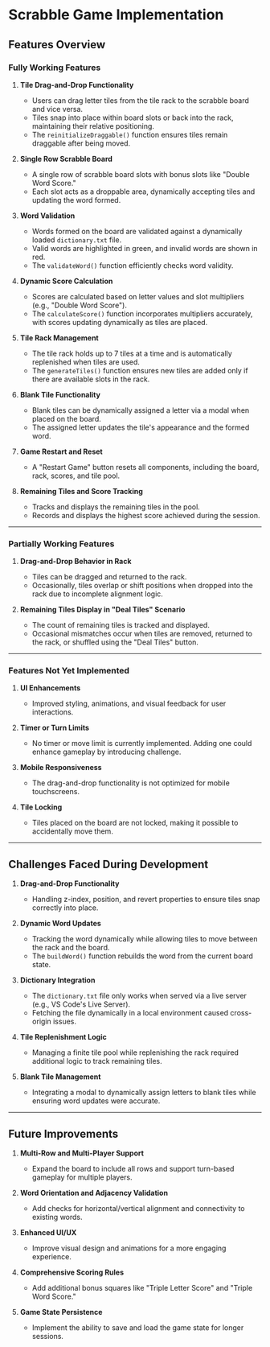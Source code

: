 # Scrabble Game Implementation

## Features Overview

### Fully Working Features
1. **Tile Drag-and-Drop Functionality**
   - Users can drag letter tiles from the tile rack to the scrabble board and vice versa.
   - Tiles snap into place within board slots or back into the rack, maintaining their relative positioning.
   - The `reinitializeDraggable()` function ensures tiles remain draggable after being moved.

2. **Single Row Scrabble Board**
   - A single row of scrabble board slots with bonus slots like "Double Word Score."
   - Each slot acts as a droppable area, dynamically accepting tiles and updating the word formed.

3. **Word Validation**
   - Words formed on the board are validated against a dynamically loaded `dictionary.txt` file.
   - Valid words are highlighted in green, and invalid words are shown in red.
   - The `validateWord()` function efficiently checks word validity.

4. **Dynamic Score Calculation**
   - Scores are calculated based on letter values and slot multipliers (e.g., "Double Word Score").
   - The `calculateScore()` function incorporates multipliers accurately, with scores updating dynamically as tiles are placed.

5. **Tile Rack Management**
   - The tile rack holds up to 7 tiles at a time and is automatically replenished when tiles are used.
   - The `generateTiles()` function ensures new tiles are added only if there are available slots in the rack.

6. **Blank Tile Functionality**
   - Blank tiles can be dynamically assigned a letter via a modal when placed on the board.
   - The assigned letter updates the tile's appearance and the formed word.

7. **Game Restart and Reset**
   - A "Restart Game" button resets all components, including the board, rack, scores, and tile pool.

8. **Remaining Tiles and Score Tracking**
   - Tracks and displays the remaining tiles in the pool.
   - Records and displays the highest score achieved during the session.

---

### Partially Working Features
1. **Drag-and-Drop Behavior in Rack**
   - Tiles can be dragged and returned to the rack.
   - Occasionally, tiles overlap or shift positions when dropped into the rack due to incomplete alignment logic.

2. **Remaining Tiles Display in "Deal Tiles" Scenario**
   - The count of remaining tiles is tracked and displayed.
   - Occasional mismatches occur when tiles are removed, returned to the rack, or shuffled using the "Deal Tiles" button.

---

### Features Not Yet Implemented
1. **UI Enhancements**
   - Improved styling, animations, and visual feedback for user interactions.

2. **Timer or Turn Limits**
   - No timer or move limit is currently implemented. Adding one could enhance gameplay by introducing challenge.

3. **Mobile Responsiveness**
   - The drag-and-drop functionality is not optimized for mobile touchscreens.

4. **Tile Locking**
   - Tiles placed on the board are not locked, making it possible to accidentally move them.

---

## Challenges Faced During Development
1. **Drag-and-Drop Functionality**
   - Handling z-index, position, and revert properties to ensure tiles snap correctly into place.

2. **Dynamic Word Updates**
   - Tracking the word dynamically while allowing tiles to move between the rack and the board.
   - The `buildWord()` function rebuilds the word from the current board state.

3. **Dictionary Integration**
   - The `dictionary.txt` file only works when served via a live server (e.g., VS Code's Live Server).
   - Fetching the file dynamically in a local environment caused cross-origin issues.

4. **Tile Replenishment Logic**
   - Managing a finite tile pool while replenishing the rack required additional logic to track remaining tiles.

5. **Blank Tile Management**
   - Integrating a modal to dynamically assign letters to blank tiles while ensuring word updates were accurate.

---

## Future Improvements
1. **Multi-Row and Multi-Player Support**
   - Expand the board to include all rows and support turn-based gameplay for multiple players.

2. **Word Orientation and Adjacency Validation**
   - Add checks for horizontal/vertical alignment and connectivity to existing words.

3. **Enhanced UI/UX**
   - Improve visual design and animations for a more engaging experience.

4. **Comprehensive Scoring Rules**
   - Add additional bonus squares like "Triple Letter Score" and "Triple Word Score."

5. **Game State Persistence**
   - Implement the ability to save and load the game state for longer sessions.
